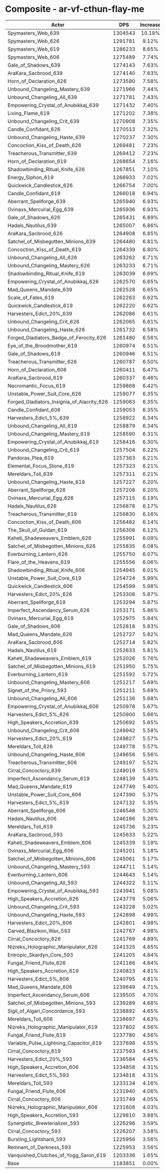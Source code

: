 # Composite - ar-vf-cthun-flay-me
| Actor | DPS | Increase |
|---|:---:|:---:|
|Spymasters_Web_639|1304543|10.19%|
|Spymasters_Web_626|1291781|9.12%|
|Spymasters_Web_619|1286233|8.65%|
|Spymasters_Web_606|1275489|7.74%|
|Gale_of_Shadows_639|1274143|7.63%|
|AraKara_Sacbrood_639|1274140|7.63%|
|Horn_of_Declaration_626|1273580|7.58%|
|Unbound_Changeling_Mastery_639|1271966|7.44%|
|Unbound_Changeling_All_639|1271781|7.43%|
|Empowering_Crystal_of_Anubikkaj_639|1271432|7.40%|
|Living_Flame_619|1271202|7.38%|
|Unbound_Changeling_Crit_639|1270908|7.35%|
|Candle_Confidant_626|1270513|7.32%|
|Unbound_Changeling_Haste_639|1270237|7.30%|
|Concoction_Kiss_of_Death_626|1269481|7.23%|
|Treacherous_Transmitter_639|1269412|7.23%|
|Horn_of_Declaration_619|1268654|7.16%|
|Shadowbinding_Ritual_Knife_626|1267851|7.10%|
|Energy_Siphon_619|1266933|7.02%|
|Quickwick_Candlestick_626|1266754|7.00%|
|Candle_Confidant_619|1266018|6.94%|
|Aberrant_Spellforge_639|1265940|6.93%|
|Ovinaxs_Mercurial_Egg_639|1265936|6.93%|
|Gale_of_Shadows_626|1265431|6.89%|
|Hadals_Nautilus_639|1265007|6.86%|
|AraKara_Sacbrood_626|1264908|6.85%|
|Satchel_of_Misbegotten_Minions_639|1264480|6.81%|
|Concoction_Kiss_of_Death_619|1264339|6.80%|
|Unbound_Changeling_All_626|1263262|6.71%|
|Unbound_Changeling_Mastery_626|1263233|6.71%|
|Shadowbinding_Ritual_Knife_619|1263039|6.69%|
|Empowering_Crystal_of_Anubikkaj_626|1262570|6.65%|
|Mad_Queens_Mandate_639|1262528|6.65%|
|Scale_of_Fates_619|1262263|6.62%|
|Quickwick_Candlestick_619|1262220|6.62%|
|Harvesters_Edict_20%_639|1262086|6.61%|
|Unbound_Changeling_Crit_626|1262065|6.61%|
|Unbound_Changeling_Haste_626|1261732|6.58%|
|Forged_Gladiators_Badge_of_Ferocity_626|1261480|6.56%|
|Eye_of_the_Broodmother_619|1260974|6.51%|
|Gale_of_Shadows_619|1260946|6.51%|
|Treacherous_Transmitter_626|1260787|6.50%|
|Horn_of_Declaration_606|1260411|6.47%|
|AraKara_Sacbrood_619|1260337|6.46%|
|Necromantic_Focus_619|1259868|6.42%|
|Unstable_Power_Suit_Core_626|1259077|6.35%|
|Forged_Gladiators_Insignia_of_Alacrity_626|1259063|6.35%|
|Candle_Confidant_606|1259053|6.35%|
|Harvesters_Edict_5%_639|1258922|6.34%|
|Unbound_Changeling_All_619|1258879|6.34%|
|Unbound_Changeling_Mastery_619|1258590|6.31%|
|Empowering_Crystal_of_Anubikkaj_619|1258416|6.30%|
|Unbound_Changeling_Crit_619|1257504|6.22%|
|Pandoras_Plea_619|1257363|6.21%|
|Elemental_Focus_Stone_619|1257323|6.21%|
|Mereldars_Toll_639|1257311|6.21%|
|Unbound_Changeling_Haste_619|1257227|6.20%|
|Aberrant_Spellforge_626|1257208|6.20%|
|Ovinaxs_Mercurial_Egg_626|1257115|6.19%|
|Hadals_Nautilus_626|1256878|6.17%|
|Treacherous_Transmitter_619|1256830|6.16%|
|Concoction_Kiss_of_Death_606|1256482|6.14%|
|The_Skull_of_Guldan_619|1256306|6.12%|
|Kaheti_Shadeweavers_Emblem_626|1255991|6.09%|
|Satchel_of_Misbegotten_Minions_626|1255835|6.08%|
|Everburning_Lantern_626|1255750|6.07%|
|Flare_of_the_Heavens_619|1255556|6.06%|
|Shadowbinding_Ritual_Knife_606|1254945|6.01%|
|Unstable_Power_Suit_Core_619|1254724|5.99%|
|Quickwick_Candlestick_606|1254599|5.98%|
|Harvesters_Edict_20%_626|1253306|5.87%|
|Aberrant_Spellforge_619|1253294|5.87%|
|Imperfect_Ascendancy_Serum_626|1253171|5.86%|
|Ovinaxs_Mercurial_Egg_619|1252975|5.84%|
|Gale_of_Shadows_606|1252818|5.83%|
|Mad_Queens_Mandate_626|1252727|5.82%|
|AraKara_Sacbrood_606|1252714|5.82%|
|Hadals_Nautilus_619|1252633|5.81%|
|Kaheti_Shadeweavers_Emblem_619|1252026|5.76%|
|Satchel_of_Misbegotten_Minions_619|1251950|5.75%|
|Everburning_Lantern_619|1251592|5.72%|
|Unbound_Changeling_Mastery_606|1251217|5.69%|
|Signet_of_the_Priory_593|1251211|5.69%|
|Unbound_Changeling_All_606|1251136|5.68%|
|Empowering_Crystal_of_Anubikkaj_606|1250978|5.67%|
|Harvesters_Edict_5%_626|1250900|5.66%|
|High_Speakers_Accretion_639|1250692|5.65%|
|Unbound_Changeling_Crit_606|1249942|5.58%|
|Harvesters_Edict_20%_619|1249827|5.57%|
|Mereldars_Toll_626|1249778|5.57%|
|Unbound_Changeling_Haste_606|1249656|5.56%|
|Treacherous_Transmitter_606|1249197|5.52%|
|Cirral_Concoctory_639|1249019|5.50%|
|Imperfect_Ascendancy_Serum_619|1248139|5.43%|
|Mad_Queens_Mandate_619|1247749|5.40%|
|Unstable_Power_Suit_Core_606|1247390|5.37%|
|Harvesters_Edict_5%_619|1247132|5.35%|
|Aberrant_Spellforge_606|1246548|5.30%|
|Hadals_Nautilus_606|1246166|5.26%|
|Mereldars_Toll_619|1245736|5.23%|
|AraKara_Sacbrood_593|1245633|5.22%|
|Kaheti_Shadeweavers_Emblem_606|1245339|5.19%|
|Ovinaxs_Mercurial_Egg_606|1245201|5.18%|
|Satchel_of_Misbegotten_Minions_606|1245061|5.17%|
|Unbound_Changeling_Mastery_593|1244711|5.14%|
|Everburning_Lantern_606|1244643|5.14%|
|Unbound_Changeling_All_593|1244322|5.11%|
|Empowering_Crystal_of_Anubikkaj_593|1243941|5.08%|
|High_Speakers_Accretion_626|1243779|5.06%|
|Unbound_Changeling_Crit_593|1243228|5.02%|
|Unbound_Changeling_Haste_593|1242898|4.99%|
|Harvesters_Edict_20%_606|1242801|4.98%|
|Carved_Blazikon_Wax_593|1242767|4.98%|
|Cirral_Concoctory_626|1241769|4.89%|
|Nizreks_Holographic_Manipulator_626|1241325|4.85%|
|Entropic_Skardyn_Core_593|1241205|4.84%|
|Fungal_Friend_Flute_626|1241166|4.84%|
|High_Speakers_Accretion_619|1240823|4.81%|
|Harvesters_Edict_5%_606|1240795|4.81%|
|Mad_Queens_Mandate_606|1239649|4.71%|
|Imperfect_Ascendancy_Serum_606|1239505|4.70%|
|Satchel_of_Misbegotten_Minions_593|1239289|4.68%|
|Sigil_of_Algari_Concordance_593|1238892|4.65%|
|Mereldars_Toll_606|1238697|4.63%|
|Nizreks_Holographic_Manipulator_619|1237802|4.56%|
|Fungal_Friend_Flute_619|1237780|4.56%|
|Variable_Pulse_Lightning_Capacitor_619|1237698|4.55%|
|Cirral_Concoctory_619|1237593|4.54%|
|Harvesters_Edict_20%_593|1236584|4.45%|
|High_Speakers_Accretion_606|1234858|4.31%|
|Harvesters_Edict_5%_593|1234818|4.31%|
|Mereldars_Toll_593|1233134|4.16%|
|Fungal_Friend_Flute_606|1231940|4.06%|
|Cirral_Concoctory_606|1231749|4.05%|
|Nizreks_Holographic_Manipulator_606|1231608|4.03%|
|High_Speakers_Accretion_593|1229810|3.88%|
|Synergistic_Brewterializer_593|1226296|3.59%|
|Cirral_Concoctory_593|1226207|3.58%|
|Bursting_Lightshard_593|1225956|3.56%|
|Remnant_of_Darkness_593|1225953|3.56%|
|Vanquished_Clutches_of_Yogg_Saron_619|1203336|1.65%|
|Base|1183851|0.00%|
